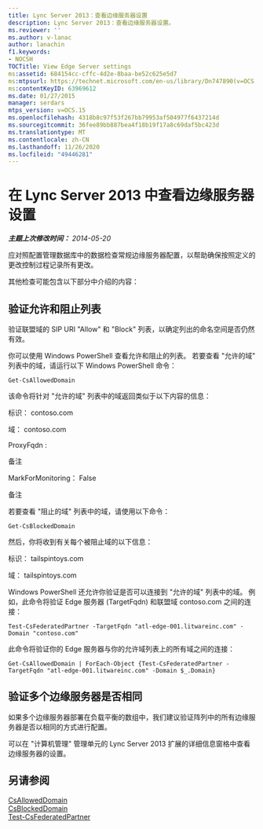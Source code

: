 ```yaml
---
title: Lync Server 2013：查看边缘服务器设置
description: Lync Server 2013：查看边缘服务器设置。
ms.reviewer: ''
ms.author: v-lanac
author: lanachin
f1.keywords:
- NOCSH
TOCTitle: View Edge Server settings
ms:assetid: 684154cc-cffc-4d2e-8baa-be52c625e5d7
ms:mtpsurl: https://technet.microsoft.com/en-us/library/Dn747890(v=OCS.15)
ms:contentKeyID: 63969612
ms.date: 01/27/2015
manager: serdars
mtps_version: v=OCS.15
ms.openlocfilehash: 4318b8c97f53f267bb79953af504977f6437214d
ms.sourcegitcommit: 36fee89bb887bea4f18b19f17a8c69daf5bc423d
ms.translationtype: MT
ms.contentlocale: zh-CN
ms.lasthandoff: 11/26/2020
ms.locfileid: "49446281"
---
```

# <a name="view-edge-server-settings-in-lync-server-2013"></a>在 Lync Server 2013 中查看边缘服务器设置

<div data-xmlns="http://www.w3.org/1999/xhtml">

<div class="topic" data-xmlns="http://www.w3.org/1999/xhtml" data-msxsl="urn:schemas-microsoft-com:xslt" data-cs="https://msdn.microsoft.com/">

<div data-asp="https://msdn2.microsoft.com/asp">



</div>

<div id="mainSection">

<div id="mainBody">

<span> </span>

_**主题上次修改时间：** 2014-05-20_

应对照配置管理数据库中的数据检查常规边缘服务器配置，以帮助确保按照定义的更改控制过程记录所有更改。

其他检查可能包含以下部分中介绍的内容：

<div>

## <a name="verify-the-allow-and-block-lists"></a>验证允许和阻止列表

验证联盟域的 SIP URI "Allow" 和 "Block" 列表，以确定列出的命名空间是否仍然有效。

你可以使用 Windows PowerShell 查看允许和阻止的列表。 若要查看 "允许的域" 列表中的域，请运行以下 Windows PowerShell 命令：

`Get-CsAllowedDomain`

该命令将针对 "允许的域" 列表中的域返回类似于以下内容的信息：

标识： contoso.com

域： contoso.com

ProxyFqdn :

备注

MarkForMonitoring： False

备注

若要查看 "阻止的域" 列表中的域，请使用以下命令：

`Get-CsBlockedDomain`

然后，你将收到有关每个被阻止域的以下信息：

标识： tailspintoys.com

域： tailspintoys.com

Windows PowerShell 还允许你验证是否可以连接到 "允许的域" 列表中的域。 例如，此命令将验证 Edge 服务器 (TargetFqdn) 和联盟域 contoso.com 之间的连接：

`Test-CsFederatedPartner -TargetFqdn "atl-edge-001.litwareinc.com" -Domain "contoso.com"`

此命令将验证你的 Edge 服务器与你的允许域列表上的所有域之间的连接：

`Get-CsAllowedDomain | ForEach-Object {Test-CsFederatedPartner -TargetFqdn "atl-edge-001.litwareinc.com" -Domain $_.Domain}`

</div>

<div>

## <a name="verify-multiple-edge-servers-are-identical"></a>验证多个边缘服务器是否相同

如果多个边缘服务器部署在负载平衡的数组中，我们建议验证阵列中的所有边缘服务器是否以相同的方式进行配置。

可以在 "计算机管理" 管理单元的 Lync Server 2013 扩展的详细信息窗格中查看边缘服务器的设置。

</div>

<div>

## <a name="see-also"></a>另请参阅


[CsAllowedDomain](https://docs.microsoft.com/powershell/module/skype/Get-CsAllowedDomain)  
[CsBlockedDomain](https://docs.microsoft.com/powershell/module/skype/Get-CsBlockedDomain)  
[Test-CsFederatedPartner](https://docs.microsoft.com/powershell/module/skype/Test-CsFederatedPartner)  
  

</div>

</div>

<span> </span>

</div>

</div>

</div>

